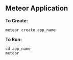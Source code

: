 
## Meteor Application  
**To Create:**  
```
meteor create app_name  
```
**To Run:**  
```
cd app_name
meteor 
```

